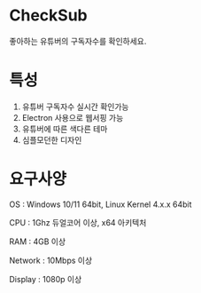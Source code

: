 # CheckSub
좋아하는 유튜버의 구독자수를 확인하세요.

# 특성
1. 유튜버 구독자수 실시간 확인가능
2. Electron 사용으로 웹서핑 가능
3. 유튜버에 따른 색다른 테마
4. 심플모던한 디자인

# 요구사양
OS : Windows 10/11 64bit, Linux Kernel 4.x.x 64bit

CPU : 1Ghz 듀얼코어 이상, x64 아키텍처

RAM : 4GB 이상

Network : 10Mbps 이상

Display : 1080p 이상
